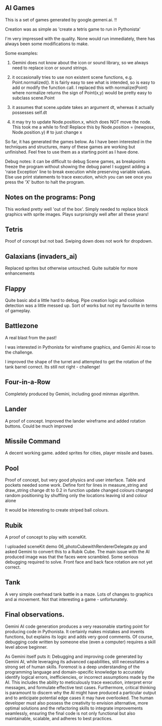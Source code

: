 AI Games
--------

This is a set of games generated by google.gemeni.ai. !!


Creation was as simple as 'create a tetris game to run in Pythonista'

I'm very impressed with the quality. 
None would run immediately, there has always been some modifications to make.

Some examples:

1. Gemini does not know about the icon or sound library, 
   so we always need to replace icon or sound strings.
   
2. it occasionally tries to use non existent scene functions,
    e.g. Point.normalized().
    It is fairly easy to see what is intended, so is easy to add
    or modify the function call.
    I replaced this with normalize(Point) where normalize
    returns the sign of Point(x,y)
    would be pretty easy to subclass scene.Point
    
3. it assumes that scene.update takes an argument dt, whereas it actually
    possesses self.dt
4. it may try to update Node.position.x, which does NOT move the node.
   This took me a while to find!
    Replace this by Node.position = (newposx, Node.position.y) # to just change x
    
So far, it has generated the games below.
As I have been interested in the techniques and structures,
many of these games are working but unfinished.
Feel free to use them as a starting point as I have done.

Debug notes:
it can be difficult to debug Scene games, as breakpoints freeze the program without
showing the debug panel
I suggest adding a 'raise Exception' line to break execution while preserving variable values.
Else use print statements to trace execution, which you can see once you press the 'X' button
to halt the program.

Notes on the programs:
Pong
----
This worked pretty well 'out of the box'. 
Simply needed to replace block graphics with sprite images.
Plays surprisingly well after all these years!

Tetris
------
Proof of concept but not bad. 
Swiping down does not work for dropdown.

Galaxians (invaders_ai)
---------
Replaced sprites but otherwise untouched.
Quite suitable for more enhancements

Flappy
------
Quite basic abd a little hard to debug. 
Pipe creation logic and collision detection was a little messed up.
Sort of works but not my favourite in terms of gameplay.


Battlezone
----------
A real blast from the past!

I was interested in Pythonista for wireframe graphics, and Gemini AI rose to the challenge.

I improved the shape of the turret and attempted to get the rotation of the tank barrel correct.
Its still not right - challenge!

Four-in-a-Row
-------------
Completely produced by Gemini, including good minmax algorithm.


Lander
------
A proof of concept. 
Improved the lander wireframe and added rotation buttons.
Could be much improved 

Missile Command
---------------
A decent working game.
added sprites for cities, player missile and bases.


Pool
----
Proof of concept, but very good physics and user interface.
Table and pockets needed some work.
Define font for lines in measure_string and draw_string
change dt to 0.2 in function update
changed colours
changed random positioning by shuffling only the locations leaving id and colour alone

It would be interesting to create striped ball colours.


Rubik
-----
A proof of concept to play with sceneKit.

I uploaded sceneKit demo 06_photoCubewithRendererDelegate.py and asked Gemini to convert
this to a Rubik Cube.
The main issue with the AI produced image was that the faces were scrambled. 
Some serious debugging required to solve.
Front face and back face rotation are not yet correct.


Tank
----
A very simple overhead tank battle in a maze.
Lots of changes to graphics and ai movement.
Not that interesting a game - unfortunately.


Final observations.
-------------------

Gemini AI code generation produces a very reasonable starting point for producing
code in Pythonista. It certainly makes mistakes and invents functions, but explains
its logic and adds very good comments.
Of course, debugging code written by someone else (even a computer) requires a skill
level above beginner.

As Gemini itself puts it:
Debugging and improving code generated by Gemini AI, while leveraging its advanced capabilities, 
still necessitates a strong set of human skills.
Foremost is a deep understanding of the programming language and domain-specific knowledge to accurately identify logical errors, inefficiencies, or incorrect assumptions made by the AI. This includes the ability to meticulously trace execution, interpret error messages, and formulate effective test cases. Furthermore, critical thinking is paramount to discern why the AI might have produced a particular output and to anticipate potential edge cases it may have overlooked. The human developer must also possess the creativity to envision alternative, more optimal solutions and the refactoring skills to integrate improvements seamlessly, ensuring the final code is not only functional but also maintainable, scalable, and adheres to best practices.







